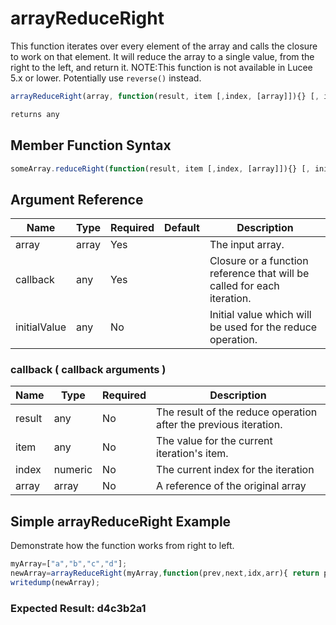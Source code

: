 # arrayReduceRight

This function iterates over every element of the array and calls the closure to work on that element. It will reduce the array to a single value, from the right to the left, and return it.
NOTE:This function is not available in Lucee 5.x or lower. Potentially use `reverse()` instead.

```javascript
arrayReduceRight(array, function(result, item [,index, [array]]){} [, initialValue])
```

```javascript
returns any
```

## Member Function Syntax

```javascript
someArray.reduceRight(function(result, item [,index, [array]]){} [, initialValue])
```

## Argument Reference

| Name | Type | Required | Default | Description |
| --- | --- | --- | --- | --- |
| array | array | Yes |  | The input array. |
| callback | any | Yes |  | Closure or a function reference that will be called for each iteration. |
| initialValue | any | No |  | Initial value which will be used for the reduce operation. |

### callback ( callback arguments )
| Name | Type | Required | Description |
| --- | --- | --- | --- |
| result | any | No | The result of the reduce operation after the previous iteration. |
| item | any | No | The value for the current iteration's item. |
| index | numeric | No | The current index for the iteration |
| array | array | No | A reference of the original array |

## Simple arrayReduceRight Example

Demonstrate how the function works from right to left.

```javascript
myArray=["a","b","c","d"];
newArray=arrayReduceRight(myArray,function(prev,next,idx,arr){ return prev & next & idx },"");
writedump(newArray);
```

### Expected Result: d4c3b2a1
